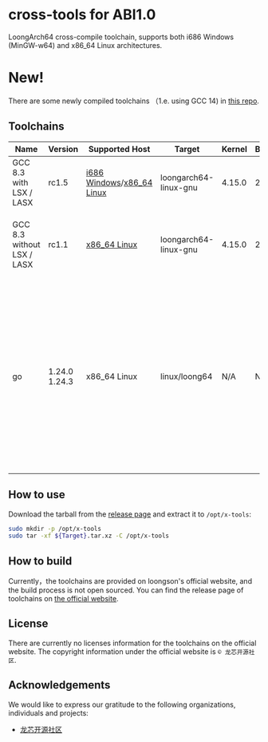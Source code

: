 # cross-tools for ABI1.0

LoongArch64 cross-compile toolchain, supports both i686 Windows (MinGW-w64) and x86_64 Linux architectures.

# New! 

There are some newly compiled toolchains （1.e. using GCC 14) in [this repo](https://github.com/loong64/cross-tools/tree/canadian). 

## Toolchains

| Name                       | Version | Supported Host                                                                                                                                                                                                                                                                                                                             | Target                | Kernel | Binutils | GCC   | Libc(glibc) | Note                                                        |
| -------------------------- | ------- | ------------------------------------------------------------------------------------------------------------------------------------------------------------------------------------------------------------------------------------------------------------------------------------------------------------------------------------------ | --------------------- | ------ | -------- | ----- | ----------- | ----------------------------------------------------------- |
| GCC 8.3 with LSX / LASX    | rc1.5   | [i686 Windows](https://github.com/loong64/loong64-abi1.0-toolchains/releases/download/20250722/loongson-gnu-toolchain-8.3-i686-mingw-loongarch64-linux-gnu-rc1.6.zip)/[x86_64 Linux](https://github.com/loong64/loong64-abi1.0-toolchains/releases/download/20250722/loongson-gnu-toolchain-8.3-x86_64-loongarch64-linux-gnu-rc1.6.tar.xz) | loongarch64-linux-gnu | 4.15.0 | 2.31     | 8.3.0 | 2.28        | Only support `lp64d` glibc ABI                              |
| GCC 8.3 without LSX / LASX | rc1.1   | [x86_64 Linux](https://github.com/loong64/loong64-abi1.0-toolchains/releases/download/20250722/loongson-gnu-toolchain-8.3.novec-x86_64-loongarch64-linux-gnu-rc1.1.tar.xz)                                                                                                                                                                 | loongarch64-linux-gnu | 4.15.0 | 2.31     | 8.3.0 | 2.28        | Only support `lp64d` glibc ABI, no vector extension support |
| go | 1.24.0 1.24.3 | x86_64 Linux | linux/loong64 |  N/A | N/A     | N/A | N/A        | Share the same target with office go, which only support ABI2.0. Always clear the build cache before building for another ABI target!|

## How to use

Download the tarball from the [release page](https://github.com/loong64/cross-tools/releases) and extract it to `/opt/x-tools`:

```sh
sudo mkdir -p /opt/x-tools
sudo tar -xf ${Target}.tar.xz -C /opt/x-tools
```

## How to build

Currently，the toolchains are provided on loongson's official website, and the build process is not open sourced. You can find the release page of toolchains on [the official website](https://www.loongnix.cn/zh/toolchain/GNU/).

## License

There are currently no licenses information for the toolchains on the official website. The copyright information under the official website is `© 龙芯开源社区`.

## Acknowledgements

We would like to express our gratitude to the following organizations, individuals and projects:

- [龙芯开源社区](https://www.loongnix.cn/)
